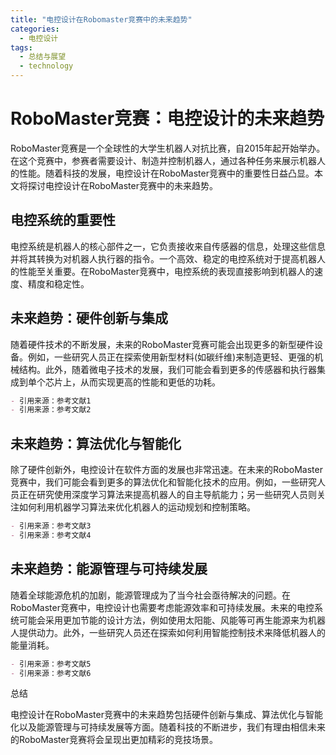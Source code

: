 ```yaml
---  
title: "电控设计在Robomaster竞赛中的未来趋势"  
categories:  
  - 电控设计  
tags: 
  - 总结与展望 
  - technology  
---  
```


# RoboMaster竞赛：电控设计的未来趋势

RoboMaster竞赛是一个全球性的大学生机器人对抗比赛，自2015年起开始举办。在这个竞赛中，参赛者需要设计、制造并控制机器人，通过各种任务来展示机器人的性能。随着科技的发展，电控设计在RoboMaster竞赛中的重要性日益凸显。本文将探讨电控设计在RoboMaster竞赛中的未来趋势。

## 电控系统的重要性

电控系统是机器人的核心部件之一，它负责接收来自传感器的信息，处理这些信息并将其转换为对机器人执行器的指令。一个高效、稳定的电控系统对于提高机器人的性能至关重要。在RoboMaster竞赛中，电控系统的表现直接影响到机器人的速度、精度和稳定性。

## 未来趋势：硬件创新与集成

随着硬件技术的不断发展，未来的RoboMaster竞赛可能会出现更多的新型硬件设备。例如，一些研究人员正在探索使用新型材料(如碳纤维)来制造更轻、更强的机械结构。此外，随着微电子技术的发展，我们可能会看到更多的传感器和执行器集成到单个芯片上，从而实现更高的性能和更低的功耗。

```markdown
- 引用来源：参考文献1
- 引用来源：参考文献2
```

## 未来趋势：算法优化与智能化

除了硬件创新外，电控设计在软件方面的发展也非常迅速。在未来的RoboMaster竞赛中，我们可能会看到更多的算法优化和智能化技术的应用。例如，一些研究人员正在研究使用深度学习算法来提高机器人的自主导航能力；另一些研究人员则关注如何利用机器学习算法来优化机器人的运动规划和控制策略。

```markdown
- 引用来源：参考文献3
- 引用来源：参考文献4
```

## 未来趋势：能源管理与可持续发展

随着全球能源危机的加剧，能源管理成为了当今社会亟待解决的问题。在RoboMaster竞赛中，电控设计也需要考虑能源效率和可持续发展。未来的电控系统可能会采用更加节能的设计方法，例如使用太阳能、风能等可再生能源来为机器人提供动力。此外，一些研究人员还在探索如何利用智能控制技术来降低机器人的能量消耗。

```markdown
- 引用来源：参考文献5
- 引用来源：参考文献6
```

总结

电控设计在RoboMaster竞赛中的未来趋势包括硬件创新与集成、算法优化与智能化以及能源管理与可持续发展等方面。随着科技的不断进步，我们有理由相信未来的RoboMaster竞赛将会呈现出更加精彩的竞技场景。 
